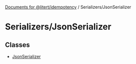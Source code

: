 [Documents for @litert/idempotency](../../index.md) / Serializers/JsonSerializer

# Serializers/JsonSerializer

## Classes

- [JsonSerializer](classes/JsonSerializer.md)
